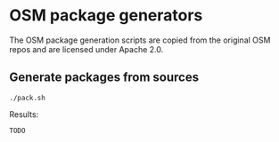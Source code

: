# OSM package generators

The OSM package generation scripts are copied from the original OSM repos and are licensed under Apache 2.0.

## Generate packages from sources

```
./pack.sh
```

Results:

```
TODO
```

